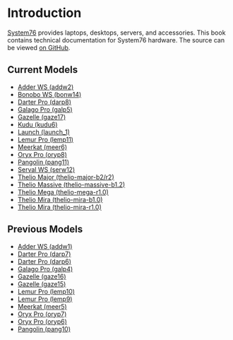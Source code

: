 # Introduction

[System76](https://system76.com) provides laptops, desktops, servers, and accessories.
This book contains technical documentation for System76 hardware.
The source can be viewed [on GitHub](https://github.com/system76/tech-docs).

## Current Models

- [Adder WS (addw2)](models/addw2/README.md)
- [Bonobo WS (bonw14)](models/bonw14/README.md)
- [Darter Pro (darp8)](models/darp8/README.md)
- [Galago Pro (galp5)](models/galp5/README.md)
- [Gazelle (gaze17)](models/gaze17/README.md)
- [Kudu (kudu6)](models/kudu6/README.md)
- [Launch (launch\_1)](models/launch_1/README.md)
- [Lemur Pro (lemp11)](models/lemp11/README.md)
- [Meerkat (meer6)](models/meer6/README.md)
- [Oryx Pro (oryp8)](models/oryp8/README.md)
- [Pangolin (pang11)](models/pang11/README.md)
- [Serval WS (serw12)](models/serw12/README.md)
- [Thelio Major (thelio-major-b2/r2)](models/thelio-major-intel-and-amd/README.md)
- [Thelio Massive (thelio-massive-b1.2)](models/thelio-massive-b1.2/README.md)
- [Thelio Mega (thelio-mega-r1.0)](models/thelio-mega-r1.0/README.md)
- [Thelio Mira (thelio-mira-b1.0)](models/thelio-mira-b1.0/README.md)
- [Thelio Mira (thelio-mira-r1.0)](models/thelio-mira-r1.0/README.md)

## Previous Models

- [Adder WS (addw1)](models/addw1/README.md)
- [Darter Pro (darp7)](models/darp7/README.md)
- [Darter Pro (darp6)](models/darp6/README.md)
- [Galago Pro (galp4)](models/galp4/README.md)
- [Gazelle (gaze16)](models/gaze16/README.md)
- [Gazelle (gaze15)](models/gaze15/README.md)
- [Lemur Pro (lemp10)](models/lemp10/README.md)
- [Lemur Pro (lemp9)](models/lemp9/README.md)
- [Meerkat (meer5)](models/meer5/README.md)
- [Oryx Pro (oryp7)](models/oryp7/README.md)
- [Oryx Pro (oryp6)](models/oryp6/README.md)
- [Pangolin (pang10)](models/pang10/README.md)

